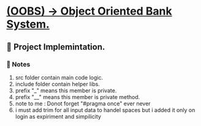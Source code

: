 # [**(OOBS)** -> Object Oriented Bank System.](../../README.md)

## 🧰 Project Implemintation.

### 📝 Notes

1. src folder contain main code logic.
2. include folder contain helper libs.
3. prefix "_" means this member is private.
4. prefix "__" means this member is private method.
5. note to me : Donot forget "#pragma once" ever never
6. i must add trim for all input data to handel spaces but i added it only on login as expiriment and simpilicity
